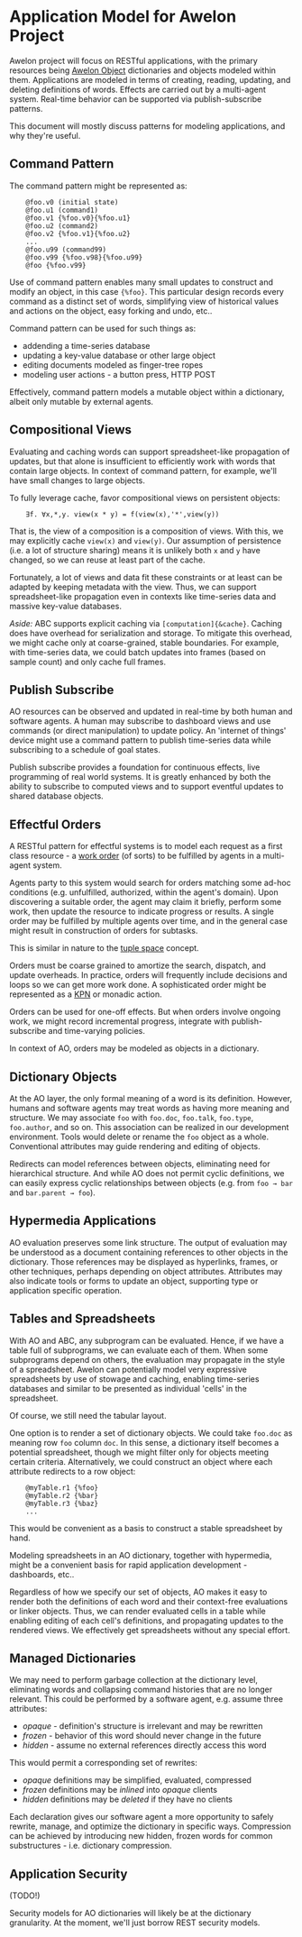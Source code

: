 
# Application Model for Awelon Project

Awelon project will focus on RESTful applications, with the primary resources being [Awelon Object](AboutAO.md) dictionaries and objects modeled within them. Applications are modeled in terms of creating, reading, updating, and deleting definitions of words. Effects are carried out by a multi-agent system. Real-time behavior can be supported via publish-subscribe patterns. 

This document will mostly discuss patterns for modeling applications, and why they're useful.

## Command Pattern

The command pattern might be represented as:

        @foo.v0 (initial state)
        @foo.u1 (command1)
        @foo.v1 {%foo.v0}{%foo.u1}
        @foo.u2 (command2)
        @foo.v2 {%foo.v1}{%foo.u2}
        ...
        @foo.u99 (command99)
        @foo.v99 {%foo.v98}{%foo.u99}
        @foo {%foo.v99}

Use of command pattern enables many small updates to construct and modify an object, in this case `{%foo}`.  This particular design records every command as a distinct set of words, simplifying view of historical values and actions on the object, easy forking and undo, etc..

Command pattern can be used for such things as:

* addending a time-series database
* updating a key-value database or other large object
* editing documents modeled as finger-tree ropes
* modeling user actions - a button press, HTTP POST

Effectively, command pattern models a mutable object within a dictionary, albeit only mutable by external agents. 

## Compositional Views

Evaluating and caching words can support spreadsheet-like propagation of updates, but that alone is insufficient to efficiently work with words that contain large objects. In context of command pattern, for example, we'll have small changes to large objects. 

To fully leverage cache, favor compositional views on persistent objects:

        ∃f. ∀x,*,y. view(x * y) = f(view(x),'*',view(y))

That is, the view of a composition is a composition of views. With this, we may explicitly cache `view(x)` and `view(y)`. Our assumption of persistence (i.e. a lot of structure sharing) means it is unlikely both `x` and `y` have changed, so we can reuse at least part of the cache.

Fortunately, a lot of views and data fit these constraints or at least can be adapted by keeping metadata with the view. Thus, we can support spreadsheet-like propagation even in contexts like time-series data and massive key-value databases.

*Aside:* ABC supports explicit caching via `[computation]{&cache}`. Caching does have overhead for serialization and storage. To mitigate this overhead, we might cache only at coarse-grained, stable boundaries. For example, with time-series data, we could batch updates into frames (based on sample count) and only cache full frames.

## Publish Subscribe

AO resources can be observed and updated in real-time by both human and software agents. A human may subscribe to dashboard views and use commands (or direct manipulation) to update policy. An 'internet of things' device might use a command pattern to publish time-series data while subscribing to a schedule of goal states. 

Publish subscribe provides a foundation for continuous effects, live programming of real world systems. It is greatly enhanced by both the ability to subscribe to computed views and to support eventful updates to shared database objects.

## Effectful Orders

A RESTful pattern for effectful systems is to model each request as a first class resource - a [work order](https://en.wikipedia.org/wiki/Work_order) (of sorts) to be fulfilled by agents in a multi-agent system. 

Agents party to this system would search for orders matching some ad-hoc conditions (e.g. unfulfilled, authorized, within the agent's domain). Upon discovering a suitable order, the agent may claim it briefly, perform some work, then update the resource to indicate progress or results. A single order may be fulfilled by multiple agents over time, and in the general case might result in construction of orders for subtasks.

This is similar in nature to the [tuple space](https://en.wikipedia.org/wiki/Tuple_space) concept.

Orders must be coarse grained to amortize the search, dispatch, and update overheads. In practice, orders will frequently include decisions and loops so we can get more work done. A sophisticated order might be represented as a [KPN](KPN_Effects.md) or monadic action. 

Orders can be used for one-off effects. But when orders involve ongoing work, we might record incremental progress, integrate with publish-subscribe and time-varying policies. 

In context of AO, orders may be modeled as objects in a dictionary.

## Dictionary Objects

At the AO layer, the only formal meaning of a word is its definition. However, humans and software agents may treat words as having more meaning and structure. We may associate `foo` with `foo.doc`, `foo.talk`, `foo.type`, `foo.author`, and so on. This association can be realized in our development environment. Tools would delete or rename the `foo` object as a whole. Conventional attributes may guide rendering and editing of objects. 

Redirects can model references between objects, eliminating need for hierarchical structure. And while AO does not permit cyclic definitions, we can easily express cyclic relationships between objects (e.g. from `foo → bar` and `bar.parent → foo`).

## Hypermedia Applications

AO evaluation preserves some link structure. The output of evaluation may be understood as a document containing references to other objects in the dictionary. Those references may be displayed as hyperlinks, frames, or other techniques, perhaps depending on object attributes. Attributes may also indicate tools or forms to update an object, supporting type or application specific operation.

## Tables and Spreadsheets

With AO and ABC, any subprogram can be evaluated. Hence, if we have a table full of subprograms, we can evaluate each of them. When some subprograms depend on others, the evaluation may propagate in the style of a spreadsheet. Awelon can potentially model very expressive spreadsheets by use of stowage and caching, enabling time-series databases and similar to be presented as individual 'cells' in the spreadsheet. 

Of course, we still need the tabular layout. 

One option is to render a set of dictionary objects. We could take `foo.doc` as meaning row `foo` column `doc`. In this sense, a dictionary itself becomes a potential spreadsheet, though we might filter only for objects meeting certain criteria. Alternatively, we could construct an object where each attribute redirects to a row object:

        @myTable.r1 {%foo}
        @myTable.r2 {%bar}
        @myTable.r3 {%baz}
        ...

This would be convenient as a basis to construct a stable spreadsheet by hand.

Modeling spreadsheets in an AO dictionary, together with hypermedia, might be a convenient basis for rapid application development - dashboards, etc..

Regardless of how we specify our set of objects, AO makes it easy to render both the definitions of each word and their context-free evaluations or linker objects. Thus, we can render evaluated cells in a table while enabling editing of each cell's definitions, and propagating updates to the rendered views. We effectively get spreadsheets without any special effort.

## Managed Dictionaries

We may need to perform garbage collection at the dictionary level, eliminating words and collapsing command histories that are no longer relevant. This could be performed by a software agent, e.g. assume three attributes:

* *opaque* - definition's structure is irrelevant and may be rewritten
* *frozen* - behavior of this word should never change in the future
* *hidden* - assume no external references directly access this word

This would permit a corresponding set of rewrites:

* *opaque* definitions may be simplified, evaluated, compressed
* *frozen* definitions may be *inlined* into *opaque* clients
* *hidden* definitions may be *deleted* if they have no clients

Each declaration gives our software agent a more opportunity to safely rewrite, manage, and optimize the dictionary in specific ways. Compression can be achieved by introducing new hidden, frozen words for common substructures - i.e. dictionary compression.

## Application Security

(TODO!)

Security models for AO dictionaries will likely be at the dictionary granularity. At the moment, we'll just borrow REST security models.

